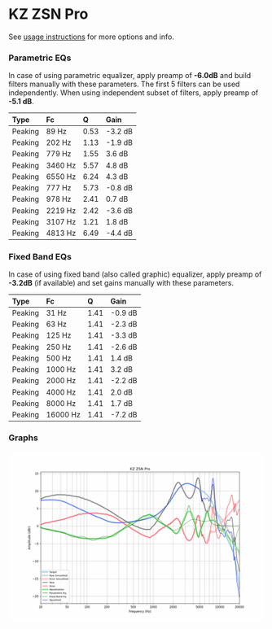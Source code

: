# KZ ZSN Pro
See [usage instructions](https://github.com/jaakkopasanen/AutoEq#usage) for more options and info.

### Parametric EQs
In case of using parametric equalizer, apply preamp of **-6.0dB** and build filters manually
with these parameters. The first 5 filters can be used independently.
When using independent subset of filters, apply preamp of **-5.1 dB**.

| Type    | Fc      |    Q | Gain    |
|:--------|:--------|:-----|:--------|
| Peaking | 89 Hz   | 0.53 | -3.2 dB |
| Peaking | 202 Hz  | 1.13 | -1.9 dB |
| Peaking | 779 Hz  | 1.55 | 3.6 dB  |
| Peaking | 3460 Hz | 5.57 | 4.8 dB  |
| Peaking | 6550 Hz | 6.24 | 4.3 dB  |
| Peaking | 777 Hz  | 5.73 | -0.8 dB |
| Peaking | 978 Hz  | 2.41 | 0.7 dB  |
| Peaking | 2219 Hz | 2.42 | -3.6 dB |
| Peaking | 3107 Hz | 1.21 | 1.8 dB  |
| Peaking | 4813 Hz | 6.49 | -4.4 dB |

### Fixed Band EQs
In case of using fixed band (also called graphic) equalizer, apply preamp of **-3.2dB**
(if available) and set gains manually with these parameters.

| Type    | Fc       |    Q | Gain    |
|:--------|:---------|:-----|:--------|
| Peaking | 31 Hz    | 1.41 | -0.9 dB |
| Peaking | 63 Hz    | 1.41 | -2.3 dB |
| Peaking | 125 Hz   | 1.41 | -3.3 dB |
| Peaking | 250 Hz   | 1.41 | -2.6 dB |
| Peaking | 500 Hz   | 1.41 | 1.4 dB  |
| Peaking | 1000 Hz  | 1.41 | 3.2 dB  |
| Peaking | 2000 Hz  | 1.41 | -2.2 dB |
| Peaking | 4000 Hz  | 1.41 | 2.0 dB  |
| Peaking | 8000 Hz  | 1.41 | 1.7 dB  |
| Peaking | 16000 Hz | 1.41 | -7.2 dB |

### Graphs
![](./KZ%20ZSN%20Pro.png)
